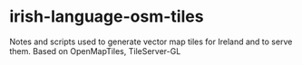 # irish-language-osm-tiles
Notes and scripts used to generate vector map tiles for Ireland and to serve them. Based on OpenMapTiles, TileServer-GL
